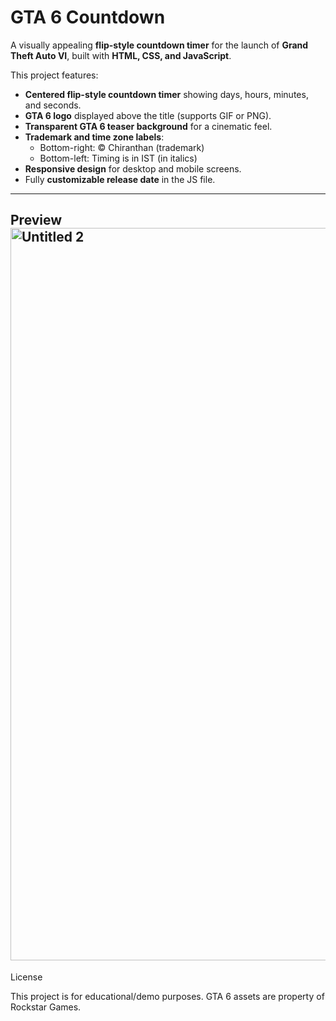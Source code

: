    # GTA 6 Countdown

A visually appealing **flip-style countdown timer** for the launch of **Grand Theft Auto VI**, built with **HTML, CSS, and JavaScript**.  

This project features:  

- **Centered flip-style countdown timer** showing days, hours, minutes, and seconds.  
- **GTA 6 logo** displayed above the title (supports GIF or PNG).  
- **Transparent GTA 6 teaser background** for a cinematic feel.  
- **Trademark and time zone labels**:  
  - Bottom-right: © Chiranthan (trademark)  
  - Bottom-left: Timing is in IST (in italics)  
- **Responsive design** for desktop and mobile screens.  
- Fully **customizable release date** in the JS file.  

---
Preview
<img width="2240" height="1172" alt="Untitled 2" src="https://github.com/user-attachments/assets/b9c368a3-83af-4092-a647-6179468938a3" />
---
License

This project is for educational/demo purposes. GTA 6 assets are property of Rockstar Games.


